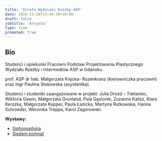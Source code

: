 ```yaml
---
title: 'Strefa Wydziału Rzeźby ASP'
date: 2018-12-20T13:44:30+10:00
draft: false
jobtitle: 'Artysta'
type: team
promoted: true
---
```


## Bio

Studenci i opiekunki Pracowni Podstaw Projektowania Plastycznego Wydziału Rzeźby i Intermediów ASP w Gdańsku.

prof. ASP dr hab. Małgorzata Kręcka- Rozenkranz (kierowniczka pracowni) oraz mgr Paulina Stokowska (asystentka).

Studenci i studentki zaangażowane w projekt: Julia Drozd – Tietianiec, Wiktoria Gawin, Małgorzata Grunland, Pola Gąsiorek, Zuzanna Kalisz, Klara Kerszka, Małgorzata Kupper, Paula Łazicka, Martyna Rutkowska, Hanna Schroeder, Weronika Treppa, Karol Zagórowski.

**Wystawy:**

- [Siphonophora](/wystawy/siphonophora)
- [Siedem komnat](/wystawy/siedem-komnat)